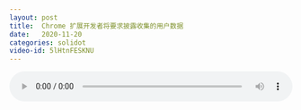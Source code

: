 ```yaml
---
layout: post
title:  Chrome 扩展开发者将要求披露收集的用户数据
date:   2020-11-20
categories: solidot
video-id: 5lHtnFESKNU
---
```


<audio id="youtube" style="width: 100%;" video-id="5lHtnFESKNU" controls></audio>

<script async type="text/javascript" src="/audio.js"></script>

